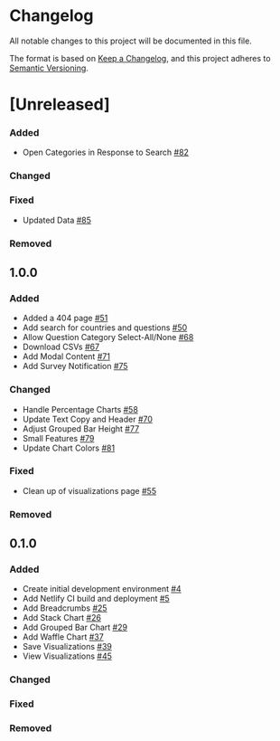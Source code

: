 # Changelog

All notable changes to this project will be documented in this file.

The format is based on [Keep a Changelog](https://keepachangelog.com/en/1.0.0/),
and this project adheres to [Semantic Versioning](https://semver.org/spec/v2.0.0.html).

# [Unreleased]

### Added

- Open Categories in Response to Search [#82](https://github.com/azavea/fb-gender-survey-dashboard/pull/82)

### Changed

### Fixed

- Updated Data [#85](https://github.com/azavea/fb-gender-survey-dashboard/pull/85)

### Removed

## 1.0.0

### Added

- Added a 404 page [#51](https://github.com/azavea/fb-gender-survey-dashboard/pull/51)
- Add search for countries and questions [#50](https://github.com/azavea/fb-gender-survey-dashboard/pull/50)
- Allow Question Category Select-All/None [#68](https://github.com/azavea/fb-gender-survey-dashboard/pull/68)
- Download CSVs [#67](https://github.com/azavea/fb-gender-survey-dashboard/pull/67)
- Add Modal Content [#71](https://github.com/azavea/fb-gender-survey-dashboard/pull/71)
- Add Survey Notification [#75](https://github.com/azavea/fb-gender-survey-dashboard/pull/75)

### Changed

- Handle Percentage Charts [#58](https://github.com/azavea/fb-gender-survey-dashboard/pull/58)
- Update Text Copy and Header [#70](https://github.com/azavea/fb-gender-survey-dashboard/pull/70)
- Adjust Grouped Bar Height [#77](https://github.com/azavea/fb-gender-survey-dashboard/pull/77)
- Small Features [#79](https://github.com/azavea/fb-gender-survey-dashboard/pull/79)
- Update Chart Colors [#81](https://github.com/azavea/fb-gender-survey-dashboard/pull/81)

### Fixed

- Clean up of visualizations page [#55](https://github.com/azavea/fb-gender-survey-dashboard/pull/55)

### Removed

## 0.1.0

### Added

- Create initial development environment [#4](https://github.com/azavea/fb-gender-survey-dashboard/pull/4)
- Add Netlify CI build and deployment [#5](https://github.com/azavea/fb-gender-survey-dashboard/pull/5)
- Add Breadcrumbs [#25](https://github.com/azavea/fb-gender-survey-dashboard/pull/25)
- Add Stack Chart [#26](https://github.com/azavea/fb-gender-survey-dashboard/pull/26)
- Add Grouped Bar Chart [#29](https://github.com/azavea/fb-gender-survey-dashboard/pull/29)
- Add Waffle Chart [#37](https://github.com/azavea/fb-gender-survey-dashboard/pull/37)
- Save Visualizations [#39](https://github.com/azavea/fb-gender-survey-dashboard/pull/39)
- View Visualizations [#45](https://github.com/azavea/fb-gender-survey-dashboard/pull/45)

### Changed

### Fixed

### Removed
